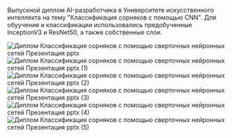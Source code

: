 Выпускной диплом AI-разработчика в Университете искусственного интеллекта на тему "Классификация сорняков с помощью CNN".
Для обуучения и классификации использовались предобученные InceptionV3 и ResNet50, а также собственные слои.

 ![Диплом _Классификация сорняков с помощью сверточных нейронных сетей_  Презентация pptx](https://user-images.githubusercontent.com/48830679/219343262-6bbf6b4d-9293-4cec-9964-2b94937d556e.jpg)
 ![Диплом _Классификация сорняков с помощью сверточных нейронных сетей_  Презентация pptx (1)](https://user-images.githubusercontent.com/48830679/219344396-218bd3de-d597-44e9-aaf9-5a6cd3355112.jpg)
 ![Диплом _Классификация сорняков с помощью сверточных нейронных сетей_  Презентация pptx (2)](https://user-images.githubusercontent.com/48830679/219343959-f7014a93-b45d-4c2f-a8ee-0c62bae650aa.jpg)
![Диплом _Классификация сорняков с помощью сверточных нейронных сетей_  Презентация pptx (3)](https://user-images.githubusercontent.com/48830679/219343940-e41f111c-a41b-4700-b622-b2b46fdd5fd1.jpg)
![Диплом _Классификация сорняков с помощью сверточных нейронных сетей_  Презентация pptx (4)](https://user-images.githubusercontent.com/48830679/219343867-fd470f87-4fb9-49dd-8dd2-e34e198ea784.jpg)
![Диплом _Классификация сорняков с помощью сверточных нейронных сетей_  Презентация pptx (5)](https://user-images.githubusercontent.com/48830679/219343823-27cd69f6-0bba-4963-a468-31438fab9852.jpg)

